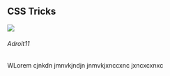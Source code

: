 <h2 class="blog-item-header text-left">CSS Tricks</h2>
<img src="assets/img/star.svg">
</div>
<h6 class="blog-item-author text-left">Adroit11 </h6>
<p class="blog-item-content text-left">WLorem cjnkdn jmnvkjndjn jnmvkjxnccxnc jxncxcxnxc</p>
